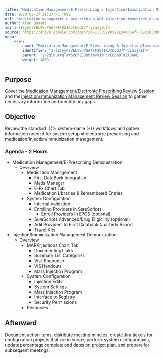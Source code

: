 ```yaml
---
title: "Medication Management/E-Prescribing & Injection/Immunization Management"
date: 2020-02-27T21:27:41.799Z
url: "medication-management-e-prescribing-and-injection-immunization-management.md"
author: Alan Quandt
id: 1-lISyynsVEL9vuPGAfFFS021RJmb6d37Y-yiasjxLf4
source: https://drive.google.com/open?id=1-lISyynsVEL9vuPGAfFFS021RJmb6d37Y-yiasjxLf4
menu:
    main:
        name: "Medication Management/E-Prescribing & Injection/Immunization Management"
        identifier: "1-lISyynsVEL9vuPGAfFFS021RJmb6d37Y-yiasjxLf4"
        parent: "1-2qldux0qTaW6zChE0BBM1mvXjBFcxCEpbDlUiX0WKQ"
        weight: 5860
---
```

## Purpose

Cover the [Medication Management/Electronic Prescribing Review Session](review-session-medication-management-electronic-prescribing.md) and the [Injection/Immunization Management Review Session](review-session-injection-immunization-management.md) to gather necessary information and identify any gaps.

## Objective

Review the standard  {{% system-name %}} workflows and gather information needed for system setup of electronic prescribing and medication/injection/immunization management.

### Agenda - 2 Hours

* Medication Management/E-Prescribing Demonstration
    * Overview
        * Medication Management
            * First DataBank Integration
            * Meds Manager
            * E-Rx Chart Tab
            * Medication Libraries & Remembered Entries
        * System Configuration
            * Internal Validation
            * Enrolling Providers in SureScripts
                * Enroll Providers in EPCS (optional)
            * SureScripts Advanced/Drug Eligibility (optional)
            * Add Providers to First Databank Quarterly Report
            * Travel Kits
* Injection/Immunization Management Demonstration
    * Overview
        * MAR/Injections Chart Tab
            * Documenting Links
            * Summary List Categories
            * Visit Encounter
            * VIS Handouts
            * Mass Injection Program
        * System Configuration
            * Injection Editor
            * System Settings
            * Mass Injection Program
            * Interface to Registry
            * Security Permissions
        * Resources

## Afterward

Document action items, distribute meeting minutes, create Jira tickets for configuration projects that are in scope, perform system configurations, update percentage complete and dates on project plan, and prepare for subsequent meetings.

